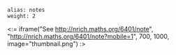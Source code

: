 ````
alias: notes
weight: 2
````

<:= iframe("See http://nrich.maths.org/6401/note", "http://nrich.maths.org/6401/note?mobile=1", 700, 1000, image="thumbnail.png") :>